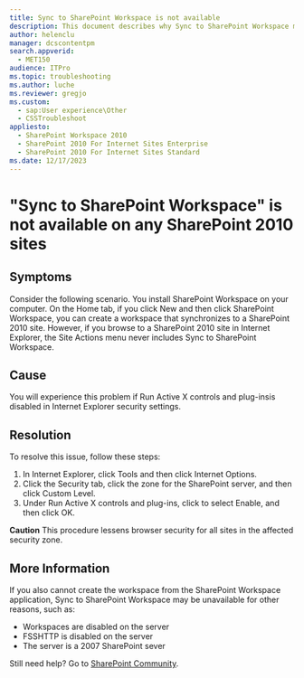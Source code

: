 ```yaml
---
title: Sync to SharePoint Workspace is not available
description: This document describes why Sync to SharePoint Workspace might not display for SharePoint 2010 sites.
author: helenclu
manager: dcscontentpm
search.appverid: 
  - MET150
audience: ITPro
ms.topic: troubleshooting
ms.author: luche
ms.reviewer: gregjo
ms.custom: 
  - sap:User experience\Other
  - CSSTroubleshoot
appliesto: 
  - SharePoint Workspace 2010
  - SharePoint 2010 For Internet Sites Enterprise
  - SharePoint 2010 For Internet Sites Standard
ms.date: 12/17/2023
---
```


# "Sync to SharePoint Workspace" is not available on any SharePoint 2010 sites

## Symptoms

Consider the following scenario. You install SharePoint Workspace on your computer. On the Home tab, if you click New and then click SharePoint Workspace, you can create a workspace that synchronizes to a SharePoint 2010 site. However, if you browse to a SharePoint 2010 site in Internet Explorer, the Site Actions menu never includes Sync to SharePoint Workspace. 

## Cause

You will experience this problem if Run Active X controls and plug-insis disabled in Internet Explorer security settings. 

## Resolution

To resolve this issue, follow these steps:

1. In Internet Explorer, click Tools and then click Internet Options.   
2. Click the Security tab, click the zone for the SharePoint server, and then click Custom Level.   
3. Under Run Active X controls and plug-ins, click to select Enable, and then click OK.   

**Caution** This procedure lessens browser security for all sites in the affected security zone.

## More Information

If you also cannot create the workspace from the SharePoint Workspace application, Sync to SharePoint Workspace may be unavailable for other reasons, such as: 

- Workspaces are disabled on the server   
- FSSHTTP is disabled on the server   
- The server is a 2007 SharePoint sever   

Still need help? Go to [SharePoint Community](https://techcommunity.microsoft.com/t5/sharepoint/ct-p/SharePoint).
